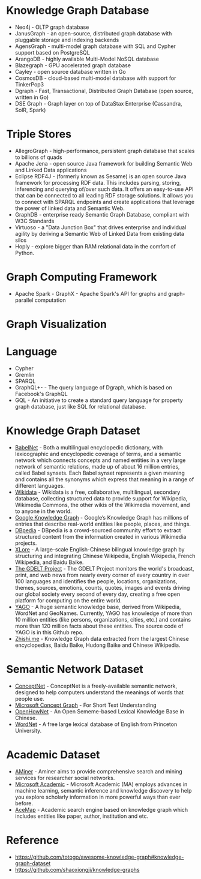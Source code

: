 # Knowledge Graph Database
- Neo4j - OLTP graph database
- JanusGraph - an open-source, distributed graph database with pluggable storage and indexing backends
- AgensGraph - multi-model graph database with SQL and Cypher support based on PostgreSQL
- ArangoDB - highly available Multi-Model NoSQL database
- Blazegraph - GPU accelerated graph database
- Cayley - open source database written in Go
- CosmosDB - cloud-based multi-model database with support for TinkerPop3
- Dgraph - Fast, Transactional, Distributed Graph Database (open source, written in Go)
- DSE Graph - Graph layer on top of DataStax Enterprise (Cassandra, SolR, Spark)


# Triple Stores
- AllegroGraph - high-performance, persistent graph database that scales to billions of quads
- Apache Jena - open source Java framework for building Semantic Web and Linked Data applications
- Eclipse RDF4J - (formerly known as Sesame) is an open source Java framework for processing RDF data. This includes parsing, storing, inferencing and querying of/over such data. It offers an easy-to-use API that can be connected to all leading RDF storage solutions. It allows you to connect with SPARQL endpoints and create applications that leverage the power of linked data and Semantic Web.
- GraphDB - enterprise ready Semantic Graph Database, compliant with W3C Standards
- Virtuoso - a "Data Junction Box" that drives enterprise and individual agility by deriving a Semantic Web of Linked Data from existing data silos
- Hoply - explore bigger than RAM relational data in the comfort of Python.



# Graph Computing Framework
- Apache Spark - GraphX - Apache Spark's API for graphs and graph-parallel computation


# Graph Visualization


# Language
- Cypher
- Gremlin
- SPARQL
- GraphQL+- - The query language of Dgraph, which is based on Facebook's GraphQL
- GQL - An initiative to create a standard query language for property graph database, just like SQL for relational database.



# Knowledge Graph Dataset
- [BabelNet](https://babelnet.org/) - Both a multilingual encyclopedic dictionary, with lexicographic and encyclopedic coverage of terms, and a semantic network which connects concepts and named entities in a very large network of semantic relations, made up of about 16 million entries, called Babel synsets. Each Babel synset represents a given meaning and contains all the synonyms which express that meaning in a range of different languages.
- [Wikidata](https://www.wikidata.org/wiki/Wikidata:Main_Page) - Wikidata is a free, collaborative, multilingual, secondary database, collecting structured data to provide support for Wikipedia, Wikimedia Commons, the other wikis of the Wikimedia movement, and to anyone in the world.
- [Google Knowledge Graph](https://developers.google.com/knowledge-graph/) - Google’s Knowledge Graph has millions of entries that describe real-world entities like people, places, and things.
- [DBpedia](https://wiki.dbpedia.org/) - DBpedia is a crowd-sourced community effort to extract structured content from the information created in various Wikimedia projects.
- [XLore](https://xlore.org/) - A large-scale English-Chinese bilingual knowledge graph by structuring and integrating Chinese Wikipedia, English Wikipedia, French Wikipedia, and Baidu Baike.
- [The GDELT Project](https://www.gdeltproject.org/) - The GDELT Project monitors the world's broadcast, print, and web news from nearly every corner of every country in over 100 languages and identifies the people, locations, organizations, themes, sources, emotions, counts, quotes, images and events driving our global society every second of every day, creating a free open platform for computing on the entire world.
- [YAGO](http://yago-knowledge.org/) - A huge semantic knowledge base, derived from Wikipedia, WordNet and GeoNames. Currently, YAGO has knowledge of more than 10 million entities (like persons, organizations, cities, etc.) and contains more than 120 million facts about these entities. The source code of YAGO is in this Github repo.
- [Zhishi.me](http://zhishi.me/) - Knowledge Graph data extracted from the largest Chinese encyclopedias, Baidu Baike, Hudong Baike and Chinese Wikipedia.

# Semantic Network Dataset
- [ConceptNet](http://conceptnet.io/) - ConceptNet is a freely-available semantic network, designed to help computers understand the meanings of words that people use.
- [Microsoft Concept Graph](https://concept.research.microsoft.com/) - For Short Text Understanding
- [OpenHowNet](https://openhownet.thunlp.org/) - An Open Sememe-based Lexical Knowledge Base in Chinese.
- [WordNet](http://wordnet.princeton.edu/) - A free large lexical database of English from Princeton University.

# Academic Dataset
- [AMiner](https://www.aminer.cn/) - Aminer aims to provide comprehensive search and mining services for researcher social networks.
- [Microsoft Academic](https://academic.microsoft.com/) - Microsoft Academic (MA) employs advances in machine learning, semantic inference and knowledge discovery to help you explore scholarly information in more powerful ways than ever before.
- [AceMap](https://www.acemap.info/) - Academic search engine based on knowledge graph which includes entities like paper, author, institution and etc.

# Reference
- https://github.com/totogo/awesome-knowledge-graph#knowledge-graph-dataset
- https://github.com/shaoxiongji/knowledge-graphs


